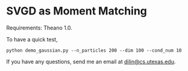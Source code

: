# SVGD as Moment Matching

Requirements: Theano 1.0.

To have a quick test,

`
    python demo_gaussian.py --n_particles 200 --dim 100 --cond_num 10
`

If you have any questions, send me an email at dilin@cs.utexas.edu.

